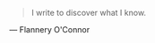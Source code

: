 >  I write to discover what I know.

— Flannery O'Connor

<!--stackedit_data:
eyJoaXN0b3J5IjpbLTUyMDg2MjM1Nl19
-->